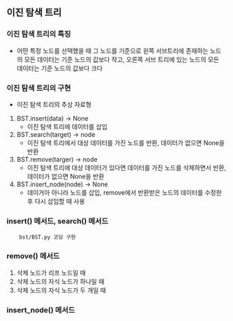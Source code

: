 ## 이진 탐색 트리
### 이진 탐색 트리의 특징
+ 어떤 특정 노드를 선택했을 때 그 노드를 기준으로 왼쪽 서브트리에 존재하는 노드의 모든 데이터는 기준 노드의 값보다 작고, 오른쪽 서브 트리에 있는 노드의 모든 데이터는 기준 노드의 값보다 크다

### 이진 탐색 트리의 구현
+ 이진 탐색 트리의 추상 자료형

1. BST.insert(data) -> None
	+ 이진 탐색 트리에 데이터를 삽입
2. BST.search(target) -> node
	+ 이진 탐색 트리에서 대상 데이터를 가진 노드를 반환, 데이터가 없으면 None을 반환
3. BST.remove(targer) -> node
	+ 이진 탐색 트리에 대상 데이터가 있다면 데이터를 가진 노드를 삭제하면서 반환, 데이터가 없으면 None을 반환
4. BST.insert_node(node) -> None
	+ 데이거아 아니라 노드를 삽입, remove에서 반환받은 노드의 데이터를 수정한 후 다시 삽입할 때 사용


### insert() 메서드, search() 메서드
		bst/BST.py 코딩 구현
		
		
### remove() 메서드
1. 삭제 노드가 리프 노드일 때
2. 삭제 노드의 자식 노드가 하나일 때
3. 삭제 노드의 자식 노드가 두 개일 때


### insert_node() 메서드
